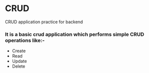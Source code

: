 # CRUD
CRUD application practice for backend 

### It is a basic crud application which performs simple CRUD operations like:-
- Create
- Read
- Update
- Delete
